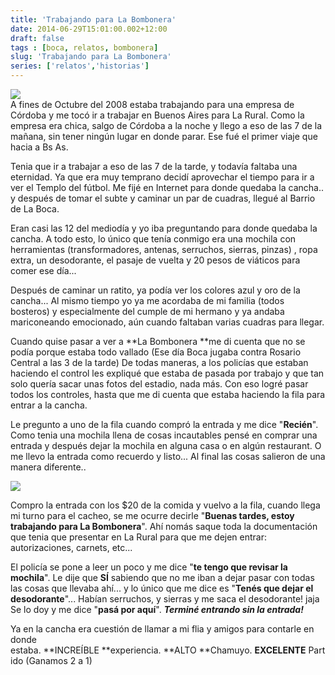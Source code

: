 ```yaml
---
title: 'Trabajando para La Bombonera'
date: 2014-06-29T15:01:00.002+12:00
draft: false
tags : [boca, relatos, bombonera]
slug: 'Trabajando para La Bombonera'
series: ['relatos','historias']
---
```


[![](http://4.bp.blogspot.com/-fWJAb7Duia8/UiA3RiDHPII/AAAAAAAAV08/pLcpy0NCkuU/s320/Estadio-La-Bombonera-en-Buenos-Aires.jpg)](http://4.bp.blogspot.com/-fWJAb7Duia8/UiA3RiDHPII/AAAAAAAAV08/pLcpy0NCkuU/s1600/Estadio-La-Bombonera-en-Buenos-Aires.jpg)  
A fines de Octubre del 2008 estaba trabajando para una empresa de Córdoba y me tocó ir a trabajar en Buenos Aires para La Rural. Como la empresa era chica, salgo de Córdoba a la noche y llego a eso de las 7 de la mañana, sin tener ningún lugar en donde parar. Ese fué el primer viaje que hacia a Bs As.  
  
Tenia que ir a trabajar a eso de las 7 de la tarde, y todavía faltaba una eternidad. Ya que era muy temprano decidí aprovechar el tiempo para ir a ver el Templo del fútbol. Me fijé en Internet para donde quedaba la cancha.. y después de tomar el subte y caminar un par de cuadras, llegué al Barrio de La Boca.  
  
  
  
Eran casi las 12 del mediodía y yo iba preguntando para donde quedaba la cancha. A todo esto, lo único que tenía conmigo era una mochila con herramientas (transformadores, antenas, serruchos, sierras, pinzas) , ropa extra, un desodorante, el pasaje de vuelta y 20 pesos de viáticos para comer ese día...  
  
Después de caminar un ratito, ya podía ver los colores azul y oro de la cancha... Al mismo tiempo yo ya me acordaba de mi familia (todos bosteros) y especialmente del cumple de mi hermano y ya andaba mariconeando emocionado, aún cuando faltaban varias cuadras para llegar.  
  
Cuando quise pasar a ver a **La Bombonera **me di cuenta que no se podía porque estaba todo vallado (Ese día Boca jugaba contra Rosario Central a las 3 de la tarde) De todas maneras, a los policías que estaban haciendo el control les expliqué que estaba de pasada por trabajo y que tan solo quería sacar unas fotos del estadio, nada más. Con eso logré pasar todos los controles, hasta que me di cuenta que estaba haciendo la fila para entrar a la cancha.  
  
Le pregunto a uno de la fila cuando compró la entrada y me dice "**Recién**". Como tenia una mochila llena de cosas incautables pensé en comprar una entrada y después dejar la mochila en alguna casa o en algún restaurant. O me llevo la entrada como recuerdo y listo... Al final las cosas salieron de una manera diferente..  
  

[![](http://4.bp.blogspot.com/-2MmeV3Ht4a4/U6-A2TOWXQI/AAAAAAAAZl8/PCbjv0FmW30/s1600/Foto-0091+(2).jpg)](http://4.bp.blogspot.com/-2MmeV3Ht4a4/U6-A2TOWXQI/AAAAAAAAZl8/PCbjv0FmW30/s1600/Foto-0091+(2).jpg)

Compro la entrada con los $20 de la comida y vuelvo a la fila, cuando llega mi turno para el cacheo, se me ocurre decirle "**Buenas tardes, estoy trabajando para La Bombonera**". Ahí nomás saque toda la documentación que tenia que presentar en La Rural para que me dejen entrar: autorizaciones, carnets, etc...  
  
El policía se pone a leer un poco y me dice "**te tengo que revisar la mochila**". Le dije que **SÍ** sabiendo que no me iban a dejar pasar con todas las cosas que llevaba ahí... y lo único que me dice es "**Tenés que dejar el desodorante**"... Habían serruchos, y sierras y me saca el desodorante! jaja Se lo doy y me dice "**pasá por aquí**". _**Terminé entrando sin la entrada!**_  
  
Ya en la cancha era cuestión de llamar a mi flia y amigos para contarle en donde estaba. **INCREÍBLE **experiencia. **ALTO **Chamuyo. **EXCELENTE** Partido (Ganamos 2 a 1)